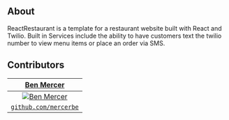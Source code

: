 ## About
ReactRestaurant is a template for a restaurant website built with React and Twilio. Built in Services include the ability to have customers text the twilio number to view menu items or place an order via SMS.

## Contributors

| <a href="http://github.com/mercerbe" target="_blank">**Ben Mercer**</a> |
| :---: |
| [![Ben Mercer](https://avatars3.githubusercontent.com/u/35779366?s=150&v=3)](http://github.com/mercerbe) |
| <a href="http://github.com/mercerbe" target="_blank">`github.com/mercerbe`</a> |
